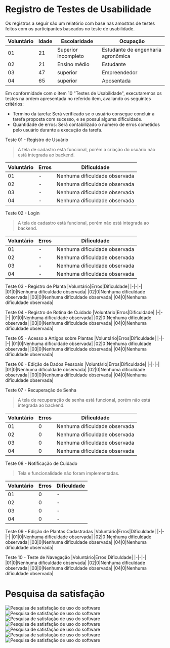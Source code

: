 # Registro de Testes de Usabilidade

Os registros a seguir são um relatório com base nas amostras de testes feitos com os participantes baseados no teste de usabilidade.

|Voluntário |Idade|Escolaridade|Ocupação |
|-|-|-|-|
|01|21|Superior incompleto| Estudante de engenharia agronômica|
|02|21|Ensino médio|Estudante|
|03|47|superior|Empreendedor|
|04|65|superior |Aposentada|

Em conformidade com o item 10 "Testes de Usabilidade", executaremos os testes na ordem apresentada no referido item, avaliando os seguintes critérios:

- Termino da tarefa: Será verificado se o usuário consegue concluir a tarefa proposta com sucesso, e se possui alguma dificuldade.
- Quantidade de erros: Será contabilizado o número de erros cometidos pelo usuário durante a execução da tarefa.


Teste 01 - Registro de Usuário
> A tela de cadastro está funcional, porém a criação do usuário não está integrada ao backend.

|Voluntário|Erros|Dificuldade|
|-|-|-|
|01|-|Nenhuma dificuldade observada|
|02|-|Nenhuma dificuldade observada|
|03|-|Nenhuma dificuldade observada|
|04|-|Nenhuma dificuldade observada|

Teste 02 - Login	
> A tela de cadastro está funcional, porém  não está integrada ao backend.

|Voluntário|Erros|Dificuldade| 
|-|-|-|
|01|-|Nenhuma dificuldade observada|
|02|-|Nenhuma dificuldade observada|
|03|-|Nenhuma dificuldade observada|
|04|-|Nenhuma dificuldade observada|

Teste 03 - Registro de Planta
|Voluntário|Erros|Dificuldade| 
|-|-|-|
|01|0|Nenhuma dificuldade observada|
|02|0|Nenhuma dificuldade observada|
|03|0|Nenhuma dificuldade observada|
|04|0|Nenhuma dificuldade observada|

Teste 04 - Registro de Rotina de Cuidado
|Voluntário|Erros|Dificuldade| 
|-|-|-|
|01|0|Nenhuma dificuldade observada|
|02|0|Nenhuma dificuldade observada|
|03|0|Nenhuma dificuldade observada|
|04|0|Nenhuma dificuldade observada|

Teste 05 - Acesso a Artigos sobre Plantas
|Voluntário|Erros|Dificuldade| 
|-|-|-|
|01|0|Nenhuma dificuldade observada|
|02|0|Nenhuma dificuldade observada|
|03|0|Nenhuma dificuldade observada|
|04|0|Nenhuma dificuldade observada|

Teste 06 - Edição de Dados Pessoais
|Voluntário|Erros|Dificuldade| 
|-|-|-|
|01|0|Nenhuma dificuldade observada|
|02|0|Nenhuma dificuldade observada|
|03|0|Nenhuma dificuldade observada|
|04|0|Nenhuma dificuldade observada|

Teste 07 - Recuperação de Senha
> A tela de recuperação de senha está funcional, porém não está integrada ao backend.

|Voluntário|Erros|Dificuldade| 
|-|-|-|
|01|0|Nenhuma dificuldade observada|
|02|0|Nenhuma dificuldade observada|
|03|0|Nenhuma dificuldade observada|
|04|0|Nenhuma dificuldade observada|

Teste 08 - Notificação de Cuidado
> Tela e funcionalidade não foram implementadas.

|Voluntário|Erros|Dificuldade| 
|-|-|-|
|01|0|-|
|02|0|-|
|03|0|-|
|04|0|-|

Teste 09 - Edição de Plantas Cadastradas
|Voluntário|Erros|Dificuldade| 
|-|-|-|
|01|0|Nenhuma dificuldade observada|
|02|0|Nenhuma dificuldade observada|
|03|0|Nenhuma dificuldade observada|
|04|0|Nenhuma dificuldade observada|

Teste 10 - Teste de Navegação
|Voluntário|Erros|Dificuldade|
|-|-|-|
|01|0|Nenhuma dificuldade observada|
|02|0|Nenhuma dificuldade observada|
|03|0|Nenhuma dificuldade observada|
|04|0|Nenhuma dificuldade observada|

# Pesquisa da satisfação
![Pesquisa de satisfação de uso do software](img/satisfacao01.png)
![Pesquisa de satisfação de uso do software](img/satisfacao02.png)
![Pesquisa de satisfação de uso do software](img/satisfacao03.png)
![Pesquisa de satisfação de uso do software](img/satisfacao04.png)
![Pesquisa de satisfação de uso do software](img/satisfacao05.png)
![Pesquisa de satisfação de uso do software](img/satisfacao06.png)
![Pesquisa de satisfação de uso do software](img/satisfacao07.png)
